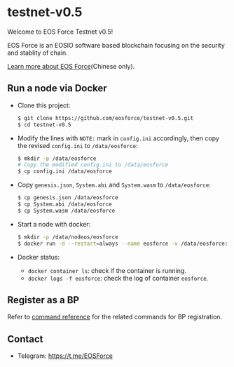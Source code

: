 # testnet-v0.5

Welcome to EOS Force Testnet v0.5!

EOS Force is an EOSIO software based blockchain focusing on the security and stablity of chain.

[Learn more about EOS Force](https://github.com/eosforce/System)(Chinese only).

## Run a node via Docker

- Clone this project:

    ```bash
    $ git clone https://github.com/eosforce/testnet-v0.5.git
    $ cd testnet-v0.5
    ```

- Modify the lines with `NOTE:` mark in `config.ini` accordingly, then copy the revised `config.ini` to `/data/eosforce`:

    ```bash
    $ mkdir -p /data/eosforce
    # Copy the modified config.ini to /data/eosforce
    $ cp config.ini /data/eosforce
    ```

- Copy `genesis.json`, `System.abi` and `System.wasm` to `/data/eosforce`:

    ```bash
    $ cp genesis.json /data/eosforce
    $ cp System.abi /data/eosforce
    $ cp System.wasm /data/eosforce
    ```

- Start a node with docker:

    ```bash
    $ mkdir -p /data/nodeos/eosforce
    $ docker run -d --restart=always --name eosforce -v /data/eosforce:/opt/eosio/bin/data-dir -v /data/nodeos/eosforce:/root/.local/share/eosio/nodeos -p 8888:8888 -p 9876:9876 eosforce/eos:20180603 nodeosd.sh
    ```

- Docker status:

    - `docker container ls`: check if the container is running.
    - `docker logs -f eosforce`: check the log of container `eosforce`.

## Register as a BP

Refer to [command reference](https://github.com/eosforce/System/tree/master/src#command-reference) for the related commands for BP registration.

## Contact

- Telegram: https://t.me/EOSForce

